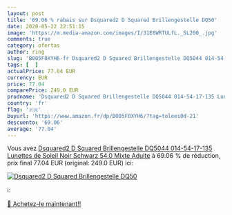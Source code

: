 ```yaml
---
layout: post
title: '69.06 % rabais sur Dsquared2 D Squared Brillengestelle DQ50'
date: 2020-05-22 22:51:15
image: 'https://m.media-amazon.com/images/I/31E8WRTULfL._SL200_.jpg'
comments: true
category: ofertas
author: ring
slug: 'B005F0XYH6-fr Dsquared2 D Squared Brillengestelle DQ5044 014-54-17-135...'
tags: [  ]
actualPrice: 77.04 EUR
currency: EUR
price: 77.04
comparePrice: 249.0 EUR
prodname: 'Dsquared2 D Squared Brillengestelle DQ5044 014-54-17-135 Lunettes de Soleil  Noir  Schwarz   54.0 Mixte Adulte'
country: 'fr'
flag: '🇫🇷'
buyurl: 'https://www.amazon.fr/dp/B005F0XYH6/?tag=tolees0d-21'
descuento: '69.06'
average: '77.04'
---
```


Vous avez [Dsquared2 D Squared Brillengestelle DQ5044 014-54-17-135 Lunettes de Soleil  Noir  Schwarz   54.0 Mixte Adulte](https://www.amazon.fr/dp/B005F0XYH6/?tag=tolees0d-21)  à  69.06 % de réduction, prix final  77.04 EUR (original: 249.0 EUR) ici:

[![Dsquared2 D Squared Brillengestelle DQ50](https://m.media-amazon.com/images/I/31E8WRTULfL._SL200_.jpg)](https://www.amazon.fr/dp/B005F0XYH6/?tag=tolees0d-21)

ℹ️:


[🛒 Achetez-le maintenant!!](https://www.amazon.fr/dp/B005F0XYH6/?tag=tolees0d-21)

